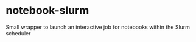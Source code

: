 # notebook-slurm
Small wrapper to launch an interactive job for notebooks within the Slurm scheduler
